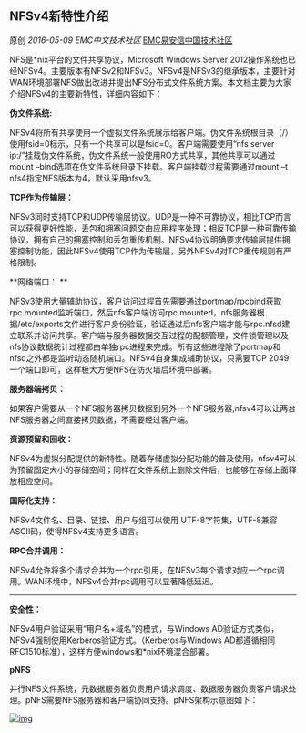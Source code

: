 ## NFSv4新特性介绍

原创 *2016-05-09* *EMC中文技术社区* [EMC易安信中国技术社区](https://mp.weixin.qq.com/s?__biz=MjM5NjY0NzAwMg==&mid=2651770862&idx=3&sn=c7f7d4711ab8a80f96cf4350de0ace87&scene=21##)

NFS是*nix平台的文件共享协议，Microsoft Windows Server 2012操作系统也已经NFSv4。主要版本有NFSv2和NFSv3。NFSv4是NFSv3的继承版本，主要针对WAN环境部署NFS做出改进并提出NFS分布式文件系统方案。本文档主要为大家介绍NFSv4的主要新特性，详细内容如下：

 

**伪文件系统:**

NFSv4将所有共享使用一个虚拟文件系统展示给客户端。伪文件系统根目录（/）使用fsid=0标示，只有一个共享可以是fsid=0。客户端需要使用“nfs server ip:/”挂载伪文件系统，伪文件系统一般使用RO方式共享，其他共享可以通过mount –bind选项在伪文件系统目录下挂载。客户端挂载过程需要通过mount –t nfs4指定NFS版本为4，默认采用nfsv3。

 

**TCP作为传输层：**

NFSv3同时支持TCP和UDP传输层协议。UDP是一种不可靠协议，相比TCP而言可以获得更好性能，丢包和拥塞问题交由应用程序处理；相反TCP是一种可靠传输协议，拥有自己的拥塞控制和丢包重传机制。NFSv4协议明确要求传输层提供拥塞控制功能，因此NFSv4使用TCP作为传输层，另外NFSv4对TCP重传规则有严格限制。

 

**网络端口：  ** 

NFSv3使用大量辅助协议，客户访问过程首先需要通过portmap/rpcbind获取rpc.mounted监听端口，然后nfs客户端访问rpc.mounted，nfs服务器根据/etc/exports文件进行客户身份验证，验证通过后nfs客户端才能与rpc.nfsd建立联系并访问共享。客户端与服务器数据交互过程的配额管理，文件锁管理以及nfs协议数据统计过程都由单独rpc进程来完成。所有这些进程除了portmap和nfsd之外都是监听动态随机端口。NFSv4自身集成辅助协议，只需要TCP 2049一个端口即可，这样极大方便NFS在防火墙后环境中部署。

 

**服务器端拷贝：**

如果客户需要从一个NFS服务器拷贝数据到另外一个NFS服务器,nfsv4可以让两台NFS服务器之间直接拷贝数据，不需要经过客户端。

 

**资源预留和回收：**

NFSv4为虚拟分配提供的新特性。随着存储虚拟分配功能的普及使用，nfsv4可以为预留固定大小的存储空间；同样在文件系统上删除文件后，也能够在存储上面释放相应空间。

 

**国际化支持：**

NFSv4文件名、目录、链接、用户与组可以使用 UTF-8字符集，UTF-8兼容ASCII码，使得NFSv4支持更多语言。

 

**RPC合并调用：**

NFSv4允许将多个请求合并为一个rpc引用，在NFSv3每个请求对应一个rpc调用。WAN环境中，NFSv4合并rpc调用可以显著降低延迟。

** **

**安全性：**

NFSv4用户验证采用“用户名+域名”的模式，与Windows AD验证方式类似，NFSv4强制使用Kerberos验证方式。（Kerberos与Windows AD都遵循相同RFC1510标准），这样方便windows和*nix环境混合部署。

 

**pNFS**

并行NFS文件系统，元数据服务器负责用户请求调度、数据服务器负责客户请求处理。pNFS需要NFS服务器和客户端协同支持。pNFS架构示意图如下：

[![img](http://mmbiz.qpic.cn/mmbiz/TztEwAzAQIX20VLVTRy0V5LLYQmsLxhQht7UuoqNpzWmiawWSiczaB3y64hD3XWP41Hlof52bWzzQibibiaYjE5dAQw/640?wx_fmt=png&tp=webp&wxfrom=5&wx_lazy=1)]()
